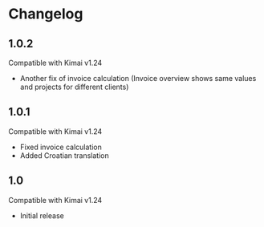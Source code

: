 # Changelog
## 1.0.2
Compatible with Kimai v1.24
- Another fix of invoice calculation (Invoice overview shows same values and projects for different clients)

## 1.0.1
Compatible with Kimai v1.24
- Fixed invoice calculation
- Added Croatian translation

## 1.0
Compatible with Kimai v1.24
- Initial release
